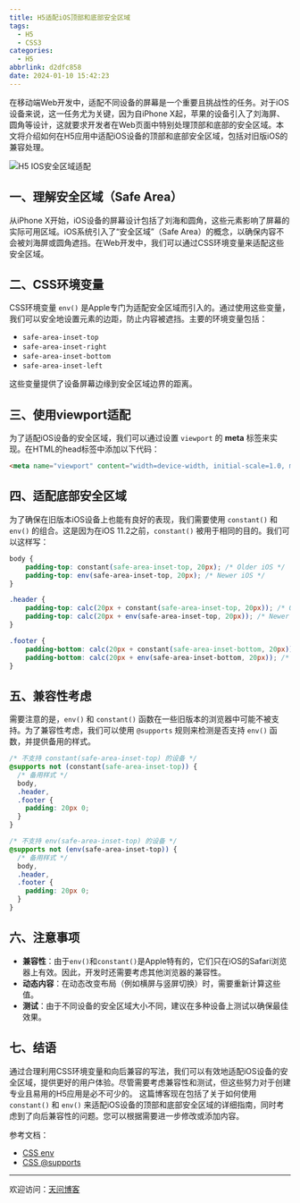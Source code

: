 ```yaml
---
title: H5适配iOS顶部和底部安全区域
tags:
  - H5
  - CSS3
categories:
  - H5
abbrlink: d2dfc858
date: 2024-01-10 15:42:23
---
```


在移动端Web开发中，适配不同设备的屏幕是一个重要且挑战性的任务。对于iOS设备来说，这一任务尤为关键，因为自iPhone X起，苹果的设备引入了刘海屏、圆角等设计，这就要求开发者在Web页面中特别处理顶部和底部的安全区域。本文将介绍如何在H5应用中适配iOS设备的顶部和底部安全区域，包括对旧版iOS的兼容处理。

![H5 IOS安全区域适配](https://tiven.cn/static/img/h5-02-Xx-YiljE.jpg)

<!-- more -->

## 一、理解安全区域（Safe Area）

从iPhone X开始，iOS设备的屏幕设计包括了刘海和圆角，这些元素影响了屏幕的实际可用区域。iOS系统引入了“安全区域”（Safe Area）的概念，以确保内容不会被刘海屏或圆角遮挡。在Web开发中，我们可以通过CSS环境变量来适配这些安全区域。

## 二、CSS环境变量

CSS环境变量 `env()` 是Apple专门为适配安全区域而引入的。通过使用这些变量，我们可以安全地设置元素的边距，防止内容被遮挡。主要的环境变量包括：

- `safe-area-inset-top`
- `safe-area-inset-right`
- `safe-area-inset-bottom`
- `safe-area-inset-left`

这些变量提供了设备屏幕边缘到安全区域边界的距离。

## 三、使用viewport适配

为了适配iOS设备的安全区域，我们可以通过设置 `viewport` 的 **meta** 标签来实现。在HTML的head标签中添加以下代码：

```html
<meta name="viewport" content="width=device-width, initial-scale=1.0, maximum-scale=1.0, minimum-scale=1.0, viewport-fit=cover">
```

## 四、适配底部安全区域

为了确保在旧版本iOS设备上也能有良好的表现，我们需要使用 `constant()` 和 `env()` 的组合。这是因为在iOS 11.2之前，`constant()` 被用于相同的目的。我们可以这样写：

```css
body {
    padding-top: constant(safe-area-inset-top, 20px); /* Older iOS */
    padding-top: env(safe-area-inset-top, 20px); /* Newer iOS */
}

.header {
    padding-top: calc(20px + constant(safe-area-inset-top, 20px)); /* Older iOS */
    padding-top: calc(20px + env(safe-area-inset-top, 20px)); /* Newer iOS */
}

.footer {
    padding-bottom: calc(20px + constant(safe-area-inset-bottom, 20px)); /* Older iOS */
    padding-bottom: calc(20px + env(safe-area-inset-bottom, 20px)); /* Newer iOS */
}
```

## 五、兼容性考虑

需要注意的是，`env()` 和 `constant()` 函数在一些旧版本的浏览器中可能不被支持。为了兼容性考虑，我们可以使用 `@supports` 规则来检测是否支持 `env()` 函数，并提供备用的样式。

```css
/* 不支持 constant(safe-area-inset-top) 的设备 */
@supports not (constant(safe-area-inset-top)) {
  /* 备用样式 */
  body,
  .header,
  .footer {
    padding: 20px 0;
  }  
}

/* 不支持 env(safe-area-inset-top) 的设备 */
@supports not (env(safe-area-inset-top)) {
  /* 备用样式 */ 
  body,
  .header,
  .footer {
    padding: 20px 0;
  }
}
```


## 六、注意事项

- **兼容性**：由于`env()`和`constant()`是Apple特有的，它们只在iOS的Safari浏览器上有效。因此，开发时还需要考虑其他浏览器的兼容性。
- **动态内容**：在动态改变布局（例如横屏与竖屏切换）时，需要重新计算这些值。
- **测试**：由于不同设备的安全区域大小不同，建议在多种设备上测试以确保最佳效果。

## 七、结语

通过合理利用CSS环境变量和向后兼容的写法，我们可以有效地适配iOS设备的安全区域，提供更好的用户体验。尽管需要考虑兼容性和测试，但这些努力对于创建专业且易用的H5应用是必不可少的。
这篇博客现在包括了关于如何使用 `constant()` 和 `env()` 来适配iOS设备的顶部和底部安全区域的详细指南，同时考虑到了向后兼容性的问题。您可以根据需要进一步修改或添加内容。

参考文档：

- [CSS env](https://developer.mozilla.org/zh-CN/docs/Web/CSS/env)
- [CSS @supports](https://developer.mozilla.org/zh-CN/docs/Web/CSS/@supports)

---

欢迎访问：[天问博客](https://tiven.cn/p/d2dfc858/ "天问博客-专注于大前端技术")

